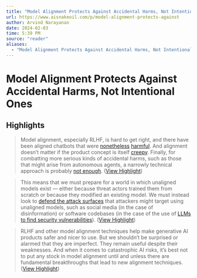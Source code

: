 ```yaml
---
title: "Model Alignment Protects Against Accidental Harms, Not Intentional Ones"
url: https://www.aisnakeoil.com/p/model-alignment-protects-against
author: Arvind Narayanan
date: 2024-02-03
time: 5:39 PM
source: "reader"
aliases:
  - "Model Alignment Protects Against Accidental Harms, Not Intentional Ones"
---
```

# Model Alignment Protects Against Accidental Harms, Not Intentional Ones

## Highlights
> Model alignment, especially RLHF, is hard to get right, and there have been aligned chatbots that were [nonetheless](https://www.nytimes.com/2023/02/16/technology/bing-chatbot-microsoft-chatgpt.html) [harmful](https://www.vice.com/en/article/pkadgm/man-dies-by-suicide-after-talking-with-ai-chatbot-widow-says). And alignment doesn’t matter if the product concept is itself [creepy](https://mashable.com/article/meta-ai-dystopian-chatbot-kendall-jenner-persona). Finally, for combatting more serious kinds of accidental harms, such as those that might arise from autonomous agents, a narrowly technical approach is probably [not enough](https://braiduk.org/a-shrinking-path-to-safety-how-a-narrowly-technical-approach-to-align-ai-with-the-public-good-could-fail). ([View Highlight](https://read.readwise.io/read/01hgkpv7wd455652c0he4mvmgk))

> This means that we must prepare for a world in which unaligned models exist — either because threat actors trained them from scratch or because they modified an existing model. We must instead look to [defend the attack surfaces](https://www.aisnakeoil.com/p/three-ideas-for-regulating-generative) that attackers might target using unaligned models, such as social media (in the case of disinformation) or software codebases (in the case of the use of [LLMs to find security vulnerabilities](https://security.googleblog.com/2023/08/ai-powered-fuzzing-breaking-bug-hunting.html)). ([View Highlight](https://read.readwise.io/read/01hgkpvxdzw0mq09fjfbacj0h7))

> RLHF and other model alignment techniques help make generative AI products safer and nicer to use. But we shouldn’t be surprised or alarmed that they are imperfect. They remain useful despite their weaknesses. And when it comes to catastrophic AI risks, it’s best not to put any stock in model alignment until and unless there are fundamental breakthroughs that lead to new alignment techniques. ([View Highlight](https://read.readwise.io/read/01hgkq63b4vg9f3htv6868agct))

